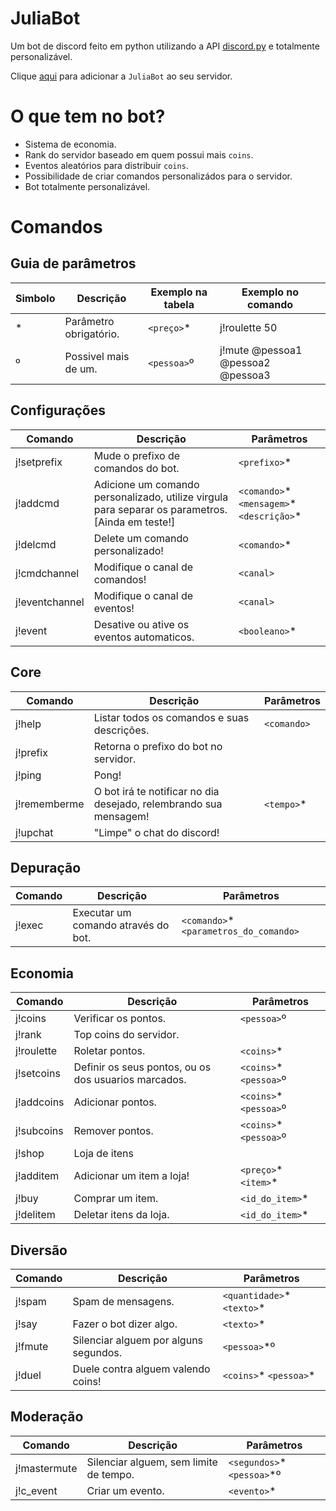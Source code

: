 # JuliaBot
Um bot de discord feito em python utilizando a API [discord.py](https://github.com/Rapptz/discord.py) e totalmente personalizável.

Clique [aqui](https://discord.com/oauth2/authorize?client_id=483054181176049685&scope=bot) para adicionar a `JuliaBot` ao seu servidor.
# O que tem no bot?

- Sistema de economia.
- Rank do servidor baseado em quem possui mais `coins`.
- Eventos aleatórios para distribuir `coins`.
- Possibilidade de criar comandos personalizádos para o servidor.
- Bot totalmente personalizável.

# Comandos 
## Guia de parâmetros
| Simbolo | Descrição | Exemplo na tabela | Exemplo no comando |
|---------|-----------|---------|-----------------|
| * | Parâmetro obrigatório. | `<preço>`* | j!roulette 50 |
| º | Possivel mais de um. | `<pessoa>`º | j!mute @pessoa1 @pessoa2 @pessoa3 |
## Configurações 
| Comando | Descrição | Parâmetros |
|---------|-----------|------------|
|j!setprefix|Mude o prefixo de comandos do bot.|`<prefixo>`* |
|j!addcmd|Adicione um comando personalizado, utilize virgula para separar os parametros. [Ainda em teste!]|`<comando>`* `<mensagem>`* `<descrição>`* |
|j!delcmd|Delete um comando personalizado!|`<comando>`* |
|j!cmdchannel|Modifique o canal de comandos!|`<canal>` |
|j!eventchannel|Modifique o canal de eventos!|`<canal>` |
|j!event|Desative ou ative os eventos automaticos.|`<booleano>`* |
## Core 
| Comando | Descrição | Parâmetros |
|---------|-----------|------------|
|j!help|Listar todos os comandos e suas descrições.|`<comando>` |
|j!prefix|Retorna o prefixo do bot no servidor.||
|j!ping|Pong!||
|j!rememberme|O bot irá te notificar no dia desejado, relembrando sua mensagem!|`<tempo>`* |
|j!upchat|"Limpe" o chat do discord!||
## Depuração 
| Comando | Descrição | Parâmetros |
|---------|-----------|------------|
|j!exec|Executar um comando através do bot.|`<comando>`* `<parametros_do_comando>` |
## Economia 
| Comando | Descrição | Parâmetros |
|---------|-----------|------------|
|j!coins|Verificar os pontos.|`<pessoa>`º |
|j!rank|Top coins do servidor.||
|j!roulette|Roletar pontos.|`<coins>`* |
|j!setcoins|Definir os seus pontos, ou os dos usuarios marcados.|`<coins>`* `<pessoa>`º |
|j!addcoins|Adicionar pontos.|`<coins>`* `<pessoa>`º |
|j!subcoins|Remover pontos.|`<coins>`* `<pessoa>`º |
|j!shop|Loja de itens||
|j!additem|Adicionar um item a loja!|`<preço>`* `<item>`* |
|j!buy|Comprar um item.|`<id_do_item>`* |
|j!delitem|Deletar itens da loja.|`<id_do_item>`* |
## Diversão 
| Comando | Descrição | Parâmetros |
|---------|-----------|------------|
|j!spam|Spam de mensagens.|`<quantidade>`* `<texto>`* |
|j!say|Fazer o bot dizer algo.|`<texto>`* |
|j!fmute|Silenciar alguem por alguns segundos.|`<pessoa>`*º |
|j!duel|Duele contra alguem valendo coins!|`<coins>`* `<pessoa>`* |
## Moderação 
| Comando | Descrição | Parâmetros |
|---------|-----------|------------|
|j!mastermute|Silenciar alguem, sem limite de tempo.|`<segundos>`* `<pessoa>`*º |
|j!c_event|Criar um evento.|`<evento>`* |
